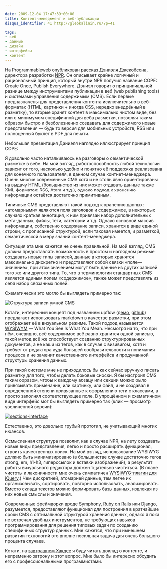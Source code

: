 ```yaml
---

date: 2009-12-04 17:47:39+00:00
title: Контент-менеджмент и веб-публикации
disqus_identifier: 41 http://glebkalinin.ru/?p=41

tags:
- веб
- данные
- дизайн
- интерфейсы
- контент
---
```


На Programmableweb опубликован[ рассказ Дэниэля Джекобсона](http://blog.programmableweb.com/2009/10/13/cope-create-once-publish-everywhere/), директора разработки [NPR](http://www.npr.org/). Он описывает крайне логичный и рациональный принцип, который внутри NPR получил название COPE: Create Once, Publish Everywhere. Дэниэл говорит о принципиальной разнице между инструментами публикации в веб (web publishing tools) и системами управления содержимым (CMS). Если первые предназначены для представления контента исключительно в веб-форматах (HTML, картинки + иногда CSS, нередко внедрённый в разметку), то вторые хранят контент в максимально чистом виде, без или с минимумом специфичной для веба разметки, позволяя таким образом быстро и безболезненно создавать для содержимого новые представления — будь то версия для мобильных устройств, RSS или полноценный буклет в PDF для печати.

<!-- more -->


Небольшая презентация Дэниэля наглядно иллюстрирует принцип COPE:





Я довольно часто наталкиваюсь на разговоры о семантической разметке в вебе. На мой взгляд, работоспособность любой технологии зависит от того, насколько удобно и понятно её поддержка реализована для конечного пользователя, в данном случае контнет-менеджера. Очень многие современные CMS хотя и не столь явно ориентированы на выдачу HTML (большинство из них может отдавать данные также XML-форматах: RSS, Atom и т.д.), однако подход к хранению информации остаётся достаточно примитивным.

Типичные CMS представляют такой подход к хранению данных: «атомарными» являются поля заголовок и содержимое, в некоторых случаях краткая аннотация, к ним привязан набор дополнительных мета-данных, файлы, теги, категории и т.д. Однако основной массив информации, собственно содержание записи, хранится в виде единой строки, с прописанной структурой, если таковая имеется, и разметкой, семантической в меру знаний контент-менеджера. 

Ситуация эта мне кажется не очень правильной. На мой взгляд, CMS должна предоставлять возможность в простом и наглядном режиме создавать новые типы записей, данные в которых хранятся максимально дискретно и представляют собой связки «поле—значение», при этом значением могут быть данные из других записей того же или другого типа. То, что в терминологии стандартных CMS является единым полем «содержимое», также может представлять из себя набор связанных полей.

Схематически это могло бы выглядеть примерно так:



![Структура записи умной CMS](http://glebkalinin.ru/featured/2009/12/scheme.png)





Кстати, интересный концепт под названием upflow ([демо](http://troelskn.github.com/upflow/), [github](http://github.com/troelskn/upflow)) предлагает использовать markdown в качестве разметки, при этом отображает её в визуальном режиме. Такой подход называется [WYSIWYM](http://en.wikipedia.org/wiki/WYSIWYM) —  What You See Is What You Mean. Несмотря на то, что при нём, очевидно, всё содержимое всё равно хранится одной записью, такой метод всё же способствует созданию структурированных документов, а не каши из тегов, как в случае с визивигом, хотя и требует от редактора куда большей сообразительности и понимания процесса и не заменит качественного интерфейса и продуманной структуры хранения данных.






При такой системе мне не приходилось бы как сейчас вручную писать разметку для того, чтобы делать боковые сноски. Я бы настроил CMS таким образом, чтобы к каждому абзацу или секции можно было привязывать примечание, или картинку, или файл, и не создавал в определенной степени привязанные к оформлению теги с классами, а просто заполнял соответствующее поле. В упрощённом и схематичном виде интерфейс мог бы выглядеть примерно так (клик — просмотр увеличенной версии):



[![sections-interface](http://glebkalinin.ru/featured/2009/12/sections-interface-500x368.png)](http://glebkalinin.ru/featured/2009/12/sections-interface.png)





Естественно, это довольно грубый прототип, не учитывающий многих нюансов.







Осмысленная структура позволит, как в случае NPR, на лету создавать новые виды представления, легко и просто расширять функционал, строить качественных поиск. На мой взгляд, использование WYSIWYG должно быть минимизировано (в большинстве случае достаточно тегов strong, em, h1-h3, гиперссылок и вставки изображений), а результат работы визуального редактора должен тщательно чиститься. (В плане чистоты и лаконичности мне очень симпатичен [WYSIWYG-плагин для jQuery](http://code.google.com/p/jwysiwyg/).) Чем дискретней, атомарней данные, тем легче их организовывать, сортировать, повторно использовать, анализировать. Вместо склада текстов можно формировать базы данных, извлекая из них новые смыслы и значения.

Современные фреймворки вроде [Symphony](http://www.symfony-project.org/), [Ruby on Rails](http://rubyonrails.org/) или [Django](http://www.djangoproject.com/), разумеется, предоставляют функционал для построения в кратчайшие сроки CMS с оптимальной структурой хранения данных, однако я пока не встречал удобных инструментов, не требующих навыков программирования для решения типовых задач по созданию специфичных структур данных. Мне кажется, что при нынешнем развитии технологий это вполне посильная задача для очень большого процента случаев.

Кстати, на [завтрашнем Хакдее](http://theoryandpractice.ru/seminars/2078-hackday-sankt-peterburg-versiya-2-5-12) я буду читать доклад о контенте, и непременно затрону и этот вопрос. Мне было бы интересно обсудить его с профессиональными программистами.
